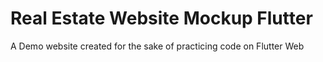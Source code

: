 # Real Estate Website Mockup Flutter
 A Demo website created for the sake of practicing code on Flutter Web
